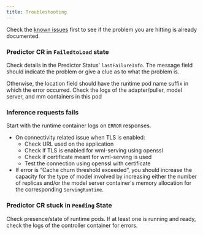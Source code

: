 ```yaml
---
title: Troubleshooting
---
```


Check the [known issues](known-issues) first to see if the problem you are hitting is already documented.

### Predictor CR in `FailedtoLoad` state

Check details in the Predictor Status' `lastFailureInfo`. The message field should indicate the problem or give a clue as to what the problem is.

Otherwise, the location field should have the runtime pod name suffix in which the error occurred. Check the logs of the adapter/puller, model server, and mm containers in this pod

### Inference requests fails

Start with the runtime container logs on `ERROR` responses.

- On connectivity related issue when TLS is enabled:
  - Check URL used on the application
  - Check if TLS is enabled for wml-serving using openssl
  - Check if certificate meant for wml-serving is used
  - Test the connection using openssl with certificate
- If error is “Cache churn threshold exceeded”, you should increase the capacity for the type of model involved by increasing either the number of replicas and/or the model server container's memory allocation for the corresponding `ServingRuntime`.

### Predictor CR stuck in `Pending` State

Check presence/state of runtime pods. If at least one is running and ready, check the logs of the controller container for errors.
